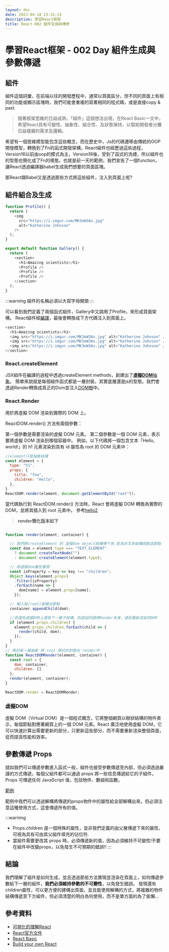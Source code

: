 ```yaml
---
layout: doc
date: 2023-04-18 23:31:13
description: 學習React框架
title: React-002 組件生成與傳參
---
```


# 學習React框架 - 002 Day 組件生成與參數傳遞

## 組件

組件這個詞彙，在前端以往的開發歷程中，通常以頁面區分，但不同的頁面上有相同的功能或顯示區塊時，我們可能會重複的寫著相同的程式碼，或是直接copy & past.
> 隨著框架思維的日益成熟，「組件」這個想法出現，在React Basic一文中，希望React具有可變性、抽象性、組合性、及狀態保持，以幫助開發者分攤日益複雜的需求及邏輯。

希望有一個思維模型能包含這些概念，而在歷史中，Js的代碼遷移由傳統的OOP開發模型，轉換到了Fn的函式開發架構，React組件也經歷過這些過程，Version16以前由oop的模式為主，Version18後，受到了函式的洗禮，所以組件也的型態也簡化成了Fn的樣態。也就是前一天的範例，我們宣告了一個function，讓React透過編譯器babel生成我們想要的頁面區塊。

那React跟Babel又是透過那些方式將這些組件，注入到頁面上呢?

## 組件組合及生成

```App.js
function Profile() {
  return (
    <img
      src="https://i.imgur.com/MK3eW3As.jpg"
      alt="Katherine Johnson"
    />
  );
}

export default function Gallery() {
  return (
    <section>
      <h1>Amazing scientists</h1>
      <Profile />
      <Profile />
      <Profile />
    </section>
  );
}
```

:::warning
組件的名稱必須以大寫字母開頭
:::

可以看到我們定義了兩個函式組件，Gallery中又調用了Profile，來形成頁面架構。
React組件經[編譯](https://babeljs.io/repl#?browsers=defaults%2C%20not%20ie%2011%2C%20not%20ie_mob%2011&build=&builtIns=false&corejs=3.21&spec=false&loose=false&code_lz=GYVwdgxgLglg9mABABQE52DANgUwBQCUiA3gFCKKo5QipJ7kWIA8MAtgOaNOIDOqEALwAiABZQoAB14AuAPRyYAOnYdaSiHDZyAsgGkAzDgDqBgIK8lAK0kdh3JgEMsUEXsdRROVDDA5EAFJwomC8CPY8cgB8jAQA3KQAvqSkOAAeknCoUIgAJjjAjiAuiKCQsAiIAOLOuKgAnoQkjFQ0dIgMPMy8ONDwYDE8FMyiAIxRZmyOAF6-HHwQMDhgsLxQvMxyY4NDzGgY2P7RDsP7mLiIx0MsZ4eXO8NyPX0IO_FJQA&debug=false&forceAllTransforms=false&modules=false&shippedProposals=false&circleciRepo=&evaluate=false&fileSize=false&timeTravel=false&sourceType=module&lineWrap=false&presets=env%2Creact%2Cstage-0%2Cflow&prettier=true&targets=&version=7.21.4&externalPlugins=&assumptions=%7B%7D)，最後會轉換成下方代碼注入到頁面上。

```javascript
<section>
  <h1>Amazing scientists</h1>
  <img src="https://i.imgur.com/MK3eW3As.jpg" alt="Katherine Johnson" />
  <img src="https://i.imgur.com/MK3eW3As.jpg" alt="Katherine Johnson" />
  <img src="https://i.imgur.com/MK3eW3As.jpg" alt="Katherine Johnson" />
</section>
```

### React.createElement

JSX組件在編譯的過程中透過createElement methods，創建出了[**虛擬DOM**抽象](https://codepen.io/eepson123tw/pen/XWxjXGj?editors=1111)。
簡單來說就是每個組件函式都是一層封裝，其實底層還是js的型態。我們會透過Render轉換成真正的Dom並注入[DOM樹](/view/frontend/dom.md)中。

### React.Render

用於將虛擬 DOM 渲染到實際的 DOM 上。

ReactDOM.render() 方法有兩個參數：

第一個參數是需要渲染的虛擬 DOM 元素。
第二個參數是一個 DOM 元素，表示要將虛擬 DOM 渲染到哪個容器中。
例如，以下代碼將一個包含文本「Hello, world!」的 h1 元素渲染到具有 id 屬性為 root 的 DOM 元素中：

```javascript
//element只是抽象結構
const element = {
  type: "h1",
  props: {
    title: "foo",
    children: "Hello",
  },
}
ReactDOM.render(element, document.getElementById("root"));

```

當代碼執行到 ReactDOM.render() 方法時，React 會將虛擬 DOM 轉換為實際的 DOM，並將其插入到 root 元素中。
參考[hello2](https://codepen.io/eepson123tw/pen/XWxjXGj?editors=1111)

> **render簡化版本如下**

```javascript

function render(element, container) {

  // 我們將createElement 的 虛擬dom object結構傳下來,若為非文本結構就創造節點
  const dom = element.type === "TEXT_ELEMENT"
    ? document.createTextNode("")
    : document.createElement(element.type);

  // 將虛擬dom屬性重現
  const isProperty = key => key !== "children";
  Object.keys(element.props)
    .filter(isProperty)
    .forEach(name => {
      dom[name] = element.props[name];
    });

  // 輸入點(root)創建出節點
  container.appendChild(dom);

  //若還有虛擬DOM上還有下一層子結構，則遞迴的調用Render本身，達到層級渲染的DOM
  if (element.props.children) {
    element.props.children.forEach(child => {
      render(child, dom);
    });
  }
}
// 再封裝一層抽象 將 root 隱式的封裝在 render中
function ReactDOMRender(element, container) {
  const root = {
    dom: container,
    children: []
  };
  render(element, container);
}

ReactDOM.render = ReactDOMRender;

```

### 虛擬DOM

虛擬 DOM（Virtual DOM）是一個程式概念，它將整個網頁以樹狀結構的物件表示，每個節點對應著網頁上的一個 DOM 元素。React 廣泛地使用虛擬 DOM，它可以快速計算出需要更新的部分，只更新這些部分，而不需要重新渲染整個頁面，從而提高性能和效率。

## 參數傳遞 Props

就如我們可以傳遞參數進入函式一般，組件也接受參數傳遞至內部，但必須透過嚴謹的方式傳遞，每個父組件都可以通過 props 將一些信息傳遞給它的子組件。 Props 可傳遞任何 JavaScript 值，包括物件、數組和函數。


[範例](https://codepen.io/eepson123tw/pen/JjmNPvR)

範例中我們可以透過解構將傳遞的props物件中的屬性給全部解構出來。但必須注意這種使用方式，這會傳遞所有的值。

:::warning

- Props.children 是一個特殊的屬性，並非我們定義的由父層傳遞下來的屬性，可視為具有可由其父組件填充的佔位符.
- 當組件需要更改其 props 時，必須傳遞新的值，因為必須維持不可變性!不要在組件中改變props，以免發生不可預期的錯誤!!
:::

## 結論

我們理解了組件是如何生成，並且透過那些方法實現並渲染在頁面上，如何傳遞參數給下一層的組件，**我們必須維持參數的不可變性**，以免發生錯誤。
發現還有children屬性，可以更方便的建構出頁面，並且能使用解構的方式，將複雜的物件結構傳遞至下方組件，但必須清楚的明白為何使用，而不是單方面的為了偷懶...


## 參考資料

- [可視化的理解React](https://react.gg/visualized#history-of-the-web)
- [React官方文件](https://react.dev/)
- [React Basic](https://github.com/reactjs/react-basic)
- [Build your own React](https://pomb.us/build-your-own-react/)

<GitTalk/>
